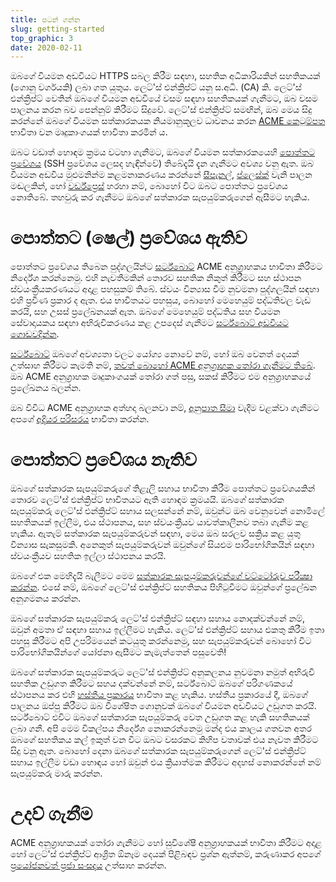 ```yaml
---
title: පටන් ගන්න
slug: getting-started
top_graphic: 3
date: 2020-02-11
---
```


ඔබගේ වියමන අඩවියට HTTPS සබල කිරීම සඳහා, සහතික අධිකාරියකින් සහතිකයක් (ගොනු වර්ගයකි) ලබා ගත යුතුය. ලෙට්'ස් එන්ක්‍රිප්ට් යනු ස.අධි. (CA) කි. ලෙට්'ස් එන්ක්‍රිප්ට් වෙතින් ඔබගේ වියමන අඩවියේ වසම සඳහා සහතිකයක් ගැනීමට, ඔබ වසම පාලනය කරන බව පෙන්නුම් කිරීමට සිදුවේ. ලෙට්'ස් එන්ක්‍රිප්ට් සමඟින්, ඔබ මෙය සිදු කරන්නේ ඔබගේ වියමන සත්කාරකයක නියමානුකූලව ධාවනය කරන [ACME කෙටුම්පත](https://tools.ietf.org/html/rfc8555) භාවිතා වන මෘදුකාංගයක් භාවිතා කරමින් ය.

ඔබට වඩාත් හොඳම ක්‍රමය වටහා ගැනීමට, ඔබගේ වියමන සත්කාරකයෙහි [පොත්තට ප්‍රවේශය](https://en.wikipedia.org/wiki/Shell_account) (SSH ප්‍රවේශය ලෙසද හැඳින්වේ) තිබේදැයි දැන ගැනීමට අවශ්‍ය වනු ඇත. ඔබ වියමන අඩවිය මුළුමනින්ම කළමනාකරණය කරන්නේ [සීපැනල්](https://cpanel.net/), [ප්ලෙස්ක්](https://www.plesk.com/) වැනි පාලන මඬලකින්, හෝ [වර්ඩ්ප්‍රෙස්](https://wordpress.org/) හරහා නම්, බොහෝ විට ඔබට පොත්තට ප්‍රවේශය නොතිබේ. තහවුරු කර ගැනීමට ඔබගේ සත්කාරක සැපයුම්කරුගෙන් ඇසීමට හැකිය.

# පොත්තට (ෂෙල්) ප්‍රවේශය ඇතිව

පොත්තට ප්‍රවේශය තිබෙන පුද්ගලයින්ට [සර්ට්බොට්](https://certbot.eff.org/ "Certbot") ACME අනුග්‍රාහකය භාවිතා කිරීමට නිර්දේශ කරන්නෙමු. එහි නැවතීමකින් තොරව සහතික නිකුත් කිරීමට සහ ස්ථාපන ස්වයංක්‍රීයකරණයට අදාළ පහසුකම් තිබේ. ස්වයං වින්‍යාස වීම නුවමනා පුද්ගලයින් සඳහා එහි ප්‍රවීණ ප්‍රකාර ද ඇත. එය භාවිතයට පහසුය, බොහෝ මෙහෙයුම් පද්ධතිවල වැඩ කරයි, සහ උසස් ප්‍රලේඛනයක් ඇත. ඔබගේ මෙහෙයුම් පද්ධතිය සහ වියමන සේවාදායකය සඳහා අභිරුචිකරණය කළ උපදෙස් ගැනීමට [සර්ට්බොට් අඩවියට ගොඩවදින්න](https://certbot.eff.org/ "Certbot").

[සර්ට්බොට්](https://certbot.eff.org/ "Certbot") ඔබගේ අවශ්‍යතා වලට යෝග්‍ය නොවේ නම්, හෝ ඔබ වෙනත් දෙයක් උත්සාහ කිරීමට කැමති නම්, [තවත් බොහෝ ACME අනුග්‍රාහක තෝරා ගැනීමට තිබේ](/docs/client-options).  ඔබ ACME අනුග්‍රාහක මෘදුකාංගයක් තෝරා ගත් පසු, සකස් කිරීමට එම අනුග්‍රාහකයේ ප්‍රලේඛනය බලන්න.

ඔබ විවිධ ACME අනුග්‍රාහක අත්හදා බලනවා නම්, [අනුපාත සීමා](/docs/rate-limits) වැදීම වළක්වා ගැනීමට අපගේ [අදියර පරිසරය](/docs/staging-environment) භාවිතා කරන්න.

# පොත්තට ප්‍රවේශය නැතිව

ඔබගේ සත්කාරක සැපයුම්කරුගේ තිළෑලි සහාය භාවිතා කිරීම පොත්තට ප්‍රවේශයකින් තොරව ලෙට්'ස් එන්ක්‍රිප්ට් භාවිතයට ඇති හොඳම ක්‍රමයයි. ඔබගේ සත්කාරක සැපයුම්කරු ලෙට්'ස් එන්ක්‍රිප්ට් සහාය සලසන්නේ නම්, ඔවුන්ට ඔබ වෙනුවෙන් නොමිලේ සහතිකයක් ඉල්ලීම, එය ස්ථාපනය, සහ ස්වයංක්‍රීයව යාවත්කාලීනව තබා ගැනීම කළ හැකිය. ඇතැම් සත්කාරක සැපයුම්කරුවන් සඳහා, මෙය ඔබ සරලව සක්‍රිය කළ යුතු වින්‍යාස සැකසුමකි. අනෙකුත් සැපයුම්කරුවන් ඔවුන්ගේ සියළුම පාරිභෝගිකයින් සඳහා ස්වයංක්‍රීයව සහතික ඉල්ලා ස්ථාපනය කරයි.

ඔබගේ එක මෙහිදැයි බැලීමට මෙම [සත්කාරක සැපයුම්කරුවන්ගේ වට්ටෝරුව පරීක්‍ෂා කරන්න](https://community.letsencrypt.org/t/web-hosting-who-support-lets-encrypt/6920). එසේ නම්, ඔබගේ ලෙට්'ස් එන්ක්‍රිප්ට් සහතිකය පිහිටුවීමට ඔවුන්ගේ ප්‍රලේඛන අනුගමනය කරන්න.

ඔබගේ සත්කාරක සැපයුම්කරු ලෙට්'ස් එන්ක්‍රිප්ට් සඳහා සහාය නොදක්වන්නේ නම්, ඔවුන් අමතා ඒ සඳහා සහාය ඉල්ලීමට හැකිය. ලෙට්'ස් එන්ක්‍රිප්ට් සහාය එකතු කිරීම ඉතා පහසු කිරීමට අපි උපරිමයෙන් කටයුතු කරන්නෙමු, සහ සැපයුම්කරුවන් බොහෝ විට පාරිභෝගිකයින්ගේ යෝජනා ඇසීමට කැමැත්තෙන් පසුවෙති!

ඔබගේ සත්කාරක සැපයුම්කරුට ලෙට්'ස් එන්ක්‍රිප්ට් අනුකලනය නුවමනා නමුත් අභිරුචි සහතික උඩුගත කිරීමට සහය දක්වන්නේ නම්, සර්ට්බොට් ඔබගේ පරිගණකයේ ස්ථාපනය කර එහි [හස්තීය ප්‍රකාරය](https://certbot.eff.org/docs/using.html#manual) භාවිතා කළ හැකිය. හස්තීය ප්‍රකාරයේ දී, ඔබගේ පාලනය ඔප්පු කිරීමට ඔබ විශේෂිත ගොනුවක් ඔබගේ වියමන අඩවියට උඩුගත කරයි. සර්ට්බොට් එවිට ඔබගේ සත්කාරක සැපයුම්කරු වෙත උඩුගත කළ හැකි සහතිකයක් ලබා ගනී. අපි මෙම විකල්පය නිර්දේශ නොකරන්නෙමු මන්ද එය කාලය ගතවන අතර ඔබගේ සහතිකය කල් ඉකුත් වන විට ඔබට වසරකට කිහිප වතාවක් එය නැවත කිරීමට සිදු වනු ඇත. බොහෝ දෙනා ඔබගේ සත්කාරක සැපයුම්කරුගෙන් ලෙට්'ස් එන්ක්‍රිප්ට් සහාය ඉල්ලීම වඩා හොඳය හෝ ඔවුන් එය ක්‍රියාත්මක කිරීමට අදහස් නොකරන්නේ නම් සැපයුම්කරු මාරු කරන්න.

# උදව් ගැනීම

ACME අනුග්‍රාහකයක් තෝරා ගැනීමට හෝ සුවිශේෂී අනුග්‍රාහකයක් භාවිතා කිරීමට අදාළ හෝ ලෙට්'ස් එන්ක්‍රිප්ට් ආශ්‍රිත ඕනෑම දෙයක් පිළිබඳව ප්‍රශ්න ඇත්නම්, කරුණාකර අපගේ [ප්‍රයෝජනවත් ප්‍රජා සංසදය](https://community.letsencrypt.org/) උත්සාහ කරන්න.
